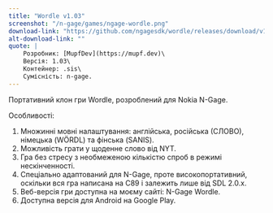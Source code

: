 ```yaml
---
title: "Wordle v1.03"
screenshot: "/n-gage/games/ngage-wordle.png"
download-link: "https://github.com/ngagesdk/wordle/releases/download/v1.03/ngage-wordle-v1.03.sis"
alt-download-link: ""
quote: |
    Розробник: [MupfDev](https://mupf.dev)\
    Версія: 1.03\
    Контейнер: .sis\
    Сумісність: n-gage.
---
```


Портативний клон гри Wordle, розроблений для Nokia N-Gage.

Особливості:

1. Множинні мовні налаштування: англійська, російська (СЛОВО), німецька (WÖRDL) та фінська (SANIS).
2. Можливість грати у щоденне слово від NYT.
3. Гра без стресу з необмеженою кількістю спроб в режимі нескінченності.
4. Спеціально адаптований для N-Gage, проте високопортативний, оскільки вся гра написана на C89 і залежить лише від SDL 2.0.x.
5. Веб-версія гри доступна на моєму сайті: N-Gage Wordle.
6. Доступна версія для Android на Google Play.